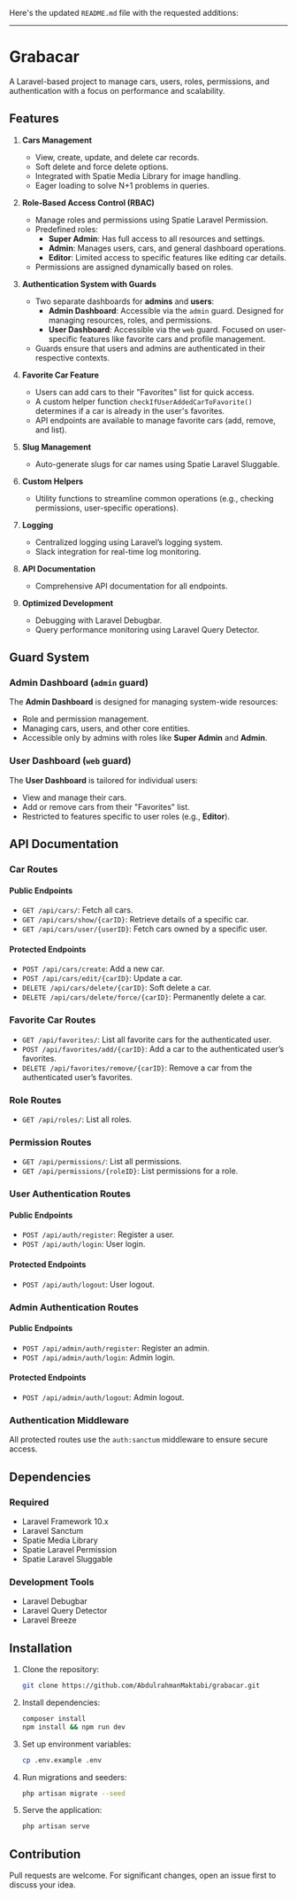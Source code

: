 Here's the updated `README.md` file with the requested additions:

---

# Grabacar

A Laravel-based project to manage cars, users, roles, permissions, and authentication with a focus on performance and scalability.

## Features

1. **Cars Management**

    - View, create, update, and delete car records.
    - Soft delete and force delete options.
    - Integrated with Spatie Media Library for image handling.
    - Eager loading to solve N+1 problems in queries.

2. **Role-Based Access Control (RBAC)**

    - Manage roles and permissions using Spatie Laravel Permission.
    - Predefined roles:
        - **Super Admin**: Has full access to all resources and settings.
        - **Admin**: Manages users, cars, and general dashboard operations.
        - **Editor**: Limited access to specific features like editing car details.
    - Permissions are assigned dynamically based on roles.

3. **Authentication System with Guards**

    - Two separate dashboards for **admins** and **users**:
        - **Admin Dashboard**: Accessible via the `admin` guard. Designed for managing resources, roles, and permissions.
        - **User Dashboard**: Accessible via the `web` guard. Focused on user-specific features like favorite cars and profile management.
    - Guards ensure that users and admins are authenticated in their respective contexts.

4. **Favorite Car Feature**

    - Users can add cars to their "Favorites" list for quick access.
    - A custom helper function `checkIfUserAddedCarToFavorite()` determines if a car is already in the user's favorites.
    - API endpoints are available to manage favorite cars (add, remove, and list).

5. **Slug Management**

    - Auto-generate slugs for car names using Spatie Laravel Sluggable.

6. **Custom Helpers**

    - Utility functions to streamline common operations (e.g., checking permissions, user-specific operations).

7. **Logging**

    - Centralized logging using Laravel’s logging system.
    - Slack integration for real-time log monitoring.

8. **API Documentation**

    - Comprehensive API documentation for all endpoints.

9. **Optimized Development**
    - Debugging with Laravel Debugbar.
    - Query performance monitoring using Laravel Query Detector.

## Guard System

### Admin Dashboard (`admin` guard)

The **Admin Dashboard** is designed for managing system-wide resources:

-   Role and permission management.
-   Managing cars, users, and other core entities.
-   Accessible only by admins with roles like **Super Admin** and **Admin**.

### User Dashboard (`web` guard)

The **User Dashboard** is tailored for individual users:

-   View and manage their cars.
-   Add or remove cars from their "Favorites" list.
-   Restricted to features specific to user roles (e.g., **Editor**).

## API Documentation

### Car Routes

#### Public Endpoints

-   `GET /api/cars/`: Fetch all cars.
-   `GET /api/cars/show/{carID}`: Retrieve details of a specific car.
-   `GET /api/cars/user/{userID}`: Fetch cars owned by a specific user.

#### Protected Endpoints

-   `POST /api/cars/create`: Add a new car.
-   `POST /api/cars/edit/{carID}`: Update a car.
-   `DELETE /api/cars/delete/{carID}`: Soft delete a car.
-   `DELETE /api/cars/delete/force/{carID}`: Permanently delete a car.

### Favorite Car Routes

-   `GET /api/favorites/`: List all favorite cars for the authenticated user.
-   `POST /api/favorites/add/{carID}`: Add a car to the authenticated user’s favorites.
-   `DELETE /api/favorites/remove/{carID}`: Remove a car from the authenticated user’s favorites.

### Role Routes

-   `GET /api/roles/`: List all roles.

### Permission Routes

-   `GET /api/permissions/`: List all permissions.
-   `GET /api/permissions/{roleID}`: List permissions for a role.

### User Authentication Routes

#### Public Endpoints

-   `POST /api/auth/register`: Register a user.
-   `POST /api/auth/login`: User login.

#### Protected Endpoints

-   `POST /api/auth/logout`: User logout.

### Admin Authentication Routes

#### Public Endpoints

-   `POST /api/admin/auth/register`: Register an admin.
-   `POST /api/admin/auth/login`: Admin login.

#### Protected Endpoints

-   `POST /api/admin/auth/logout`: Admin logout.

### Authentication Middleware

All protected routes use the `auth:sanctum` middleware to ensure secure access.

## Dependencies

### Required

-   Laravel Framework 10.x
-   Laravel Sanctum
-   Spatie Media Library
-   Spatie Laravel Permission
-   Spatie Laravel Sluggable

### Development Tools

-   Laravel Debugbar
-   Laravel Query Detector
-   Laravel Breeze

## Installation

1. Clone the repository:

    ```bash
    git clone https://github.com/AbdulrahmanMaktabi/grabacar.git
    ```

2. Install dependencies:

    ```bash
    composer install
    npm install && npm run dev
    ```

3. Set up environment variables:

    ```bash
    cp .env.example .env
    ```

4. Run migrations and seeders:

    ```bash
    php artisan migrate --seed
    ```

5. Serve the application:
    ```bash
    php artisan serve
    ```

## Contribution

Pull requests are welcome. For significant changes, open an issue first to discuss your idea.
